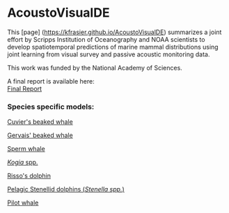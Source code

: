 # AcoustoVisualDE

This [page] (https://kfrasier.github.io/AcoustoVisualDE) summarizes a joint effort by Scripps Institution of Oceanography and NOAA scientists to develop spatiotemporal predictions of marine mammal distributions using joint learning from visual survey and passive acoustic monitoring data.

This work was funded by the National Academy of Sciences.  

A final report is available here:  
[Final Report](https://kfrasier.github.io/AcoustoVisualDE/Final_Report.pdf)


### Species specific models:


[Cuvier's beaked whale](https://kfrasier.github.io/AcoustoVisualDE/Zc_model_runs_NN.html)


[Gervais' beaked whale](https://kfrasier.github.io/AcoustoVisualDE/Me_model_runs_NN.html)


[Sperm whale](https://kfrasier.github.io/AcoustoVisualDE/Pm_model_runs_NN.html)


[*Kogia* spp.](https://kfrasier.github.io/AcoustoVisualDE/Kspp_model_runs_NN.html)


[Risso's dolphin](https://kfrasier.github.io/AcoustoVisualDE/Gg_model_runs_NN.html)


[Pelagic Stenellid dolphins (*Stenella spp.*)](https://kfrasier.github.io/AcoustoVisualDE/Ssp_model_runs_NN.html)


[Pilot whale](https://kfrasier.github.io/AcoustoVisualDE/Gmsp_model_runs_NN.html)

